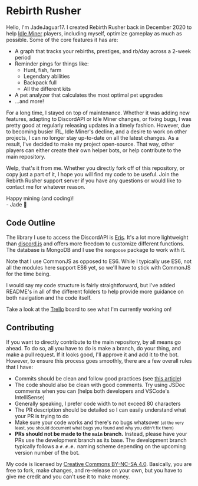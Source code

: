 # Rebirth Rusher
Hello, I'm JadeJaguar17. I created Rebirth Rusher back in December 2020 to help
[Idle Miner](https://top.gg/bot/518759221098053634) players, including myself,
optimize gameplay as much as possible. Some of the core features it has are:

- A graph that tracks your rebirths, prestiges, and rb/day across a 2-week period
- Reminder pings for things like:
    - Hunt, fish, farm
    - Legendary abilities
    - Backpack full
    - All the different kits
- A pet analyzer that calculates the most optimal pet upgrades
- ...and more!

For a long time, I stayed on top of maintenance. Whether it was adding new
features, adapting to DiscordAPI or Idle Miner changes, or fixing bugs, I was
pretty good at regularly releasing updates in a timely fashion. However, due to
becoming busier IRL, Idle Miner's decline, and a desire to work on other
projects, I can no longer stay up-to-date on all the latest changes. As a result,
I've decided to make my project open-source. That way, other players can either
create their own helper bots, or help contribute to the main repository.

Welp, that's it from me. Whether you directly fork off of this repository, or
copy just a part of it, I hope you will find my code to be useful. Join the
Rebirth Rusher support server if you have any questions or would like to contact
me for whatever reason.

Happy mining (and coding)!<br>
\- Jade 💚

## Code Outline
The library I use to access the DiscordAPI is [Eris](https://abal.moe/Eris/).
It's a lot more lightweight than [discord.js](https://discord.js.org/) and offers
more freedom to customize different functions. The database is MongoDB and I use
the `mongoose` package to work with it.

Note that I use CommonJS as opposed to ES6. While I typically use ES6, not all
the modules here support ES6 yet, so we'll have to stick with CommonJS for the
time being.

I would say my code structure is fairly straightforward, but I've added README's
in all of the different folders to help provide more guidance on both navigation
and the code itself.

Take a look at the [Trello](https://trello.com/b/4Z4MAGIV/rebirth-rusher) board
to see what I'm currently working on!

## Contributing
If you want to directly contribute to the main repository, by all means go ahead.
To do so, all you have to do is make a branch, do your thing, and make a pull
request. If it looks good, I'll approve it and add it to the bot. However, to
ensure this process goes smoothly, there are a few overall rules that I have:
- Commits should be clean and follow good practices (see [this article](https://cbea.ms/git-commit/))
- The code should also be clean with good comments. Try using JSDoc comments
  when you can (helps both developers and VSCode's IntelliSense)
- Generally speaking, I prefer code width to not exceed 80 characters
- The PR description should be detailed so I can easily understand what your PR
  is trying to do
- Make sure your code works and there's no bugs whatsover <small>(at the very
  least, you should document what bugs you found and why you didn't fix them)</small>
- **PRs should not be made to the `main` branch.** Instead, please have your PRs
  use the development branch as its base. The development branch typically
  follows a `#.#.#.` naming scheme depending on the upcoming version number of
  the bot.

My code is licensed by [Creative Commons BY-NC-SA 4.0](https://creativecommons.org/licenses/by-nc-sa/4.0/deed.en).
Basically, you are free to fork, make changes, and re-release on your own, but
you have to give me credit and you can't use it to make money.
